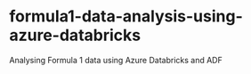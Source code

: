 # formula1-data-analysis-using-azure-databricks
Analysing Formula 1 data using Azure Databricks and ADF
